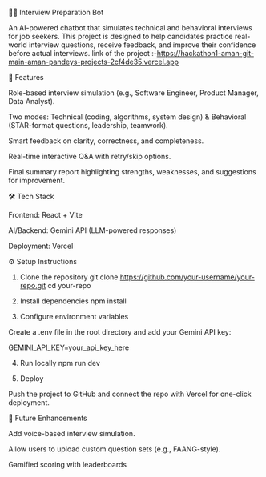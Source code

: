 🧑‍💻 Interview Preparation Bot

An AI-powered chatbot that simulates technical and behavioral interviews for job seekers.
This project is designed to help candidates practice real-world interview questions, receive feedback, and improve their confidence before actual interviews.
link of the project :-https://hackathon1-aman-git-main-aman-pandeys-projects-2cf4de35.vercel.app

🚀 Features

Role-based interview simulation (e.g., Software Engineer, Product Manager, Data Analyst).

Two modes: Technical (coding, algorithms, system design) & Behavioral (STAR-format questions, leadership, teamwork).

Smart feedback on clarity, correctness, and completeness.

Real-time interactive Q&A with retry/skip options.

Final summary report highlighting strengths, weaknesses, and suggestions for improvement.

🛠️ Tech Stack

Frontend: React + Vite

AI/Backend: Gemini API (LLM-powered responses)

Deployment: Vercel

⚙️ Setup Instructions
1. Clone the repository
git clone https://github.com/your-username/your-repo.git
cd your-repo

2. Install dependencies
npm install

3. Configure environment variables

Create a .env file in the root directory and add your Gemini API key:

GEMINI_API_KEY=your_api_key_here

4. Run locally
npm run dev

5. Deploy

Push the project to GitHub and connect the repo with Vercel for one-click deployment.

📌 Future Enhancements

Add voice-based interview simulation.

Allow users to upload custom question sets (e.g., FAANG-style).

Gamified scoring with leaderboards
